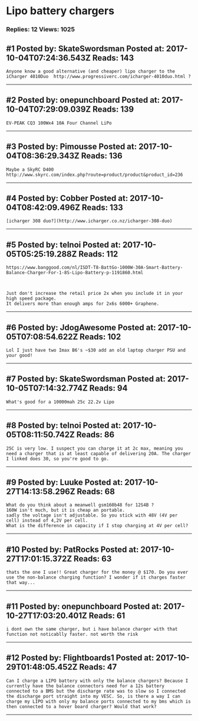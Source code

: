 # Lipo battery chargers

### Replies: 12 Views: 1025

## \#1 Posted by: SkateSwordsman Posted at: 2017-10-04T07:24:36.543Z Reads: 143

```
Anyone know a good alternative (and cheaper) lipo charger to the iCharger 4010Duo  http://www.progressiverc.com/icharger-4010duo.html ?
```

---
## \#2 Posted by: onepunchboard Posted at: 2017-10-04T07:29:09.039Z Reads: 139

```
EV-PEAK CQ3 100Wx4 10A Four Channel LiPo
```

---
## \#3 Posted by: Pimousse Posted at: 2017-10-04T08:36:29.343Z Reads: 136

```
Maybe a SkyRC D400
http://www.skyrc.com/index.php?route=product/product&product_id=236
```

---
## \#4 Posted by: Cobber Posted at: 2017-10-04T08:42:09.496Z Reads: 133

```
[icharger 308 duo?](http://www.icharger.co.nz/icharger-308-duo)
```

---
## \#5 Posted by: telnoi Posted at: 2017-10-05T05:25:19.288Z Reads: 112

```
https://www.banggood.com/nl/ISDT-T8-BattGo-1000W-30A-Smart-Battery-Balance-Charger-For-1-8S-Lipo-Battery-p-1191860.html



Just don't increase the retail price 2x when you include it in your high speed package.
It delivers more than enough amps for 2x6s 6000+ Graphene.
```

---
## \#6 Posted by: JdogAwesome Posted at: 2017-10-05T07:08:54.622Z Reads: 102

```
Lol I just have two Imax B6's ~$30 add an old laptop charger PSU and your good!
```

---
## \#7 Posted by: SkateSwordsman Posted at: 2017-10-05T07:14:32.774Z Reads: 94

```
What's good for a 10000mah 25c 22.2v Lipo
```

---
## \#8 Posted by: telnoi Posted at: 2017-10-05T08:11:50.742Z Reads: 86

```
25C is very low. I suspect you can charge it at 2c max, meaning you need a charger that is at least capable of delivering 20A. The charger I linked does 30, so you're good to go.
```

---
## \#9 Posted by: Luuke Posted at: 2017-10-27T14:13:58.296Z Reads: 68

```
What do you think about a meanwell gsm160b48 for 12S4B ?
160W isn't much, but it is cheap an portable.
sadly the voltage isn't adjustable. So you stick with 48V (4V per cell) instead of 4,2V per cell.
What is the difference in capacity if I stop charging at 4V per cell?
```

---
## \#10 Posted by: PatRocks Posted at: 2017-10-27T17:01:15.372Z Reads: 63

```
thats the one I use!! Great charger for the money @ $170. Do you ever use the non-balance charging function? I wonder if it charges faster that way...
```

---
## \#11 Posted by: onepunchboard Posted at: 2017-10-27T17:03:20.401Z Reads: 61

```
i dont own the same charger, but i have balance charger with that function not noticablly faster. not worth the risk
```

---
## \#12 Posted by: Flightboards1 Posted at: 2017-10-29T01:48:05.452Z Reads: 47

```
Can I charge a LIPO battery with only the balance chargers? Because I currently have the balance connectors need for a 12s battery  connected to a BMS but the discharge rate was to slow so I connected the discharge port straight into my VESC. So, is there a way I can charge my LIPO with only my balance ports connected to my bms which is then connected to a hover board charger? Would that work?
```

---
